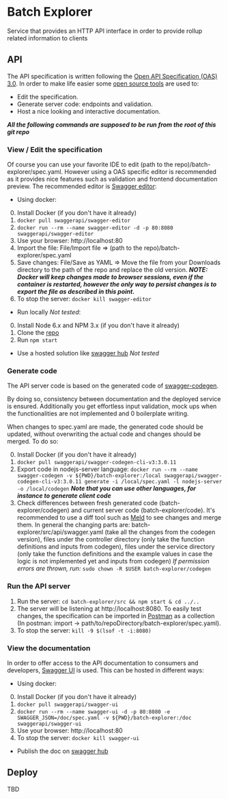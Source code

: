 # Batch Explorer
Service that provides an HTTP API interface in order to provide rollup related information to clients

## API

The API specification is written following the [Open API Specification (OAS) 3.0](https://swagger.io/specification/).
In order to make life easier some [open source tools](https://swagger.io/tools/open-source/) are used to:
- Edit the specification.
- Generate server code: endpoints and validation.
- Host a nice looking and interactive documentation.

***All the following commands are supposed to be run from the root of this git repo***

###  View / Edit the specification

Of course you can use your favorite IDE to edit (path to the repo)/batch-explorer/spec.yaml. However using a OAS specific editor is recommended as it provides nice features such as validation and frontend documentation preview. The recommended editor is [Swagger editor](https://github.com/swagger-api/swagger-editor):

- Using docker:
0. Install Docker (if you don't have it already)
1. `docker pull swaggerapi/swagger-editor`
2. `docker run --rm --name swagger-editor -d -p 80:8080 swaggerapi/swagger-editor`
3. Use your browser: http://localhost:80
4. Import the file: File/Import file => (path to the repo)/batch-explorer/spec.yaml
5. Save changes: File/Save as YAML => Move the file from your Downloads directory to the path of the repo and replace the old version. ***NOTE: Docker will keep changes made to browser sessions, even if the container is restarted, however the only way to persist changes is to export the file as described in this point.***
6. To stop the server: `docker kill swagger-editor`

- Run locally *Not tested*:
0. Install Node 6.x and NPM 3.x (if you don't have it already)
1. Clone the [repo](https://github.com/swagger-api/swagger-editor)
2. Run `npm start`

- Use a hosted solution like [swagger hub](https://swagger.io/tools/swaggerhub/) *Not tested*

### Generate code

The API server code is based on the generated code of [swagger-codegen](https://github.com/swagger-api/swagger-codegen).

By doing so, consistency between documentation and the deployed service is ensured. Additionally you get effortless input validation, mock ups when the functionalities are not implemented and 0 boilerplate writing.

When changes to spec.yaml are made, the generated code should be updated, without overwriting the actual code and changes should be merged. To do so:

0. Install Docker (if you don't have it already)
1. `docker pull swaggerapi/swagger-codegen-cli-v3:3.0.11`
2. Export code in nodejs-server language: `docker run --rm --name swagger-codegen -v ${PWD}/batch-explorer:/local swaggerapi/swagger-codegen-cli-v3:3.0.11 generate -i /local/spec.yaml -l nodejs-server -o /local/codegen` ***Note that you can use other languages, for instance to generate client code***
3. Check differences between fresh generated code (batch-explorer/codegen) and current server code (batch-explorer/code). It's recommended to use a diff tool such as [Meld](http://meldmerge.org/) to see changes and merge them. In general the changing parts are: batch-explorer/src/api/swagger.yaml (take all the changes from the codegen version), files under the controller directory (only take the function definitions and inputs from codegen), files under the service directory (only take the function definitions and the example values in case the logic is not implemented yet and inputs from codegen) *If permission errors are thrown, run:* `sudo chown -R $USER batch-explorer/codegen`

### Run the API server

1. Run the server: `cd batch-explorer/src && npm start & cd ../..`
2. The server will be listening at http://localhost:8080. To easily test changes, the specification can be imported in [Postman](https://www.getpostman.com/) as a collection (In postman: import -> path/to/repoDirectory/batch-explorer/spec.yaml).
3. To stop the server: `kill -9 $(lsof -t -i:8080)`


### View the documentation

In order to offer access to the API documentation to consumers and developers, [Swagger UI](https://github.com/swagger-api/swagger-ui) is used. This can be hosted in different ways:

- Using docker:
0. Install Docker (if you don't have it already)
1. `docker pull swaggerapi/swagger-ui`
2. `docker run --rm --name swagger-ui -d -p 80:8080 -e SWAGGER_JSON=/doc/spec.yaml -v ${PWD}/batch-explorer:/doc swaggerapi/swagger-ui`
3. Use your browser: http://localhost:80
4. To stop the server: `docker kill swagger-ui`

- Publish the doc on [swagger hub](https://app.swaggerhub.com/apis/rollupJuniors/Rollup)

## Deploy

TBD
